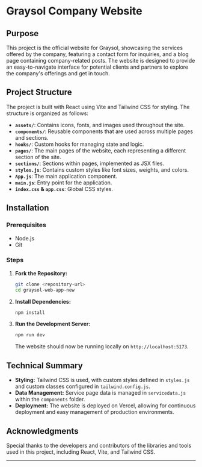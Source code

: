 
# Graysol Company Website

## Purpose

This project is the official website for Graysol, showcasing the services offered by the company, featuring a contact form for inquiries, and a blog page containing company-related posts. The website is designed to provide an easy-to-navigate interface for potential clients and partners to explore the company's offerings and get in touch.

## Project Structure

The project is built with React using Vite and Tailwind CSS for styling. The structure is organized as follows:

- **`assets/`**: Contains icons, fonts, and images used throughout the site.
- **`components/`**: Reusable components that are used across multiple pages and sections.
- **`hooks/`**: Custom hooks for managing state and logic.
- **`pages/`**: The main pages of the website, each representing a different section of the site.
- **`sections/`**: Sections within pages, implemented as JSX files.
- **`styles.js`**: Contains custom styles like font sizes, weights, and colors.
- **`App.js`**: The main application component.
- **`main.js`**: Entry point for the application.
- **`index.css` & `app.css`**: Global CSS styles.

## Installation

### Prerequisites

- Node.js
- Git

### Steps

1. **Fork the Repository:**

   ```bash
   git clone <repository-url>
   cd graysol-web-app-new
   ```

2. **Install Dependencies:**

   ```bash
   npm install
   ```

3. **Run the Development Server:**

   ```bash
   npm run dev
   ```

   The website should now be running locally on `http://localhost:5173`.

## Technical Summary

- **Styling:** Tailwind CSS is used, with custom styles defined in `styles.js` and custom classes configured in `tailwind.config.js`.
- **Data Management:** Service page data is managed in `servicedata.js` within the `components` folder.
- **Deployment:** The website is deployed on Vercel, allowing for continuous deployment and easy management of production environments.

## Acknowledgments

Special thanks to the developers and contributors of the libraries and tools used in this project, including React, Vite, and Tailwind CSS.

---

